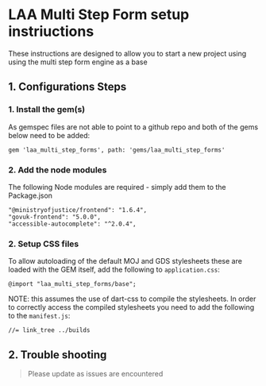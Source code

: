 # LAA Multi Step Form setup instriuctions

These instructions are designed to allow you to start a new project
using using the multi step form engine as a base

## 1. Configurations Steps

### 1. Install the gem(s)

As gemspec files are not able to point to a github repo and both of the gems below
need to be added:

```
gem 'laa_multi_step_forms', path: 'gems/laa_multi_step_forms'
```

### 2. Add the node modules

The following Node modules are required - simply add them to the Package.json

```
"@ministryofjustice/frontend": "1.6.4",
"govuk-frontend": "5.0.0",
"accessible-autocomplete": "^2.0.4",
```

### 2. Setup CSS files

To allow autoloading of the default MOJ and GDS stylesheets these are loaded with
the GEM itself, add the following to `application.css`:

```
@import "laa_multi_step_forms/base";
```

NOTE: this assumes the use of dart-css to compile the stylesheets. In order to
correctly access the compiled stylesheets you need to add the following to
the `manifest.js`:

```
//= link_tree ../builds
```

## 2. Trouble shooting

> Please update as issues are encountered
